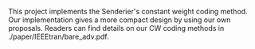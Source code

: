 This project implements the Senderier's constant weight coding method.
Our implementation gives a more compact design by using our own proposals.
Readers can find details on our CW coding methods in ./paper/IEEEtran/bare_adv.pdf.